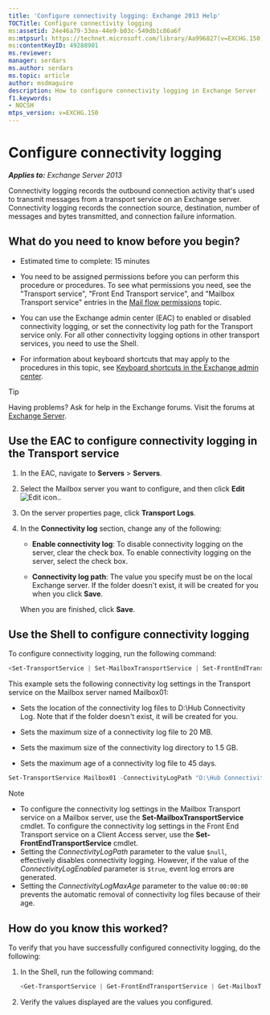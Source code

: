 ```yaml
---
title: 'Configure connectivity logging: Exchange 2013 Help'
TOCTitle: Configure connectivity logging
ms:assetid: 24e46a79-33ea-44e9-b03c-549db1c86a6f
ms:mtpsurl: https://technet.microsoft.com/library/Aa996827(v=EXCHG.150)
ms:contentKeyID: 49288901
ms.reviewer: 
manager: serdars
ms.author: serdars
ms.topic: article
author: msdmaguire
description: How to configure connectivity logging in Exchange Server
f1.keywords:
- NOCSH
mtps_version: v=EXCHG.150
---
```


# Configure connectivity logging

_**Applies to:** Exchange Server 2013_

Connectivity logging records the outbound connection activity that's used to transmit messages from a transport service on an Exchange server. Connectivity logging records the connection source, destination, number of messages and bytes transmitted, and connection failure information.

## What do you need to know before you begin?

- Estimated time to complete: 15 minutes

- You need to be assigned permissions before you can perform this procedure or procedures. To see what permissions you need, see the "Transport service", "Front End Transport service", and "Mailbox Transport service" entries in the [Mail flow permissions](mail-flow-permissions-exchange-2013-help.md) topic.

- You can use the Exchange admin center (EAC) to enabled or disabled connectivity logging, or set the connectivity log path for the Transport service only. For all other connectivity logging options in other transport services, you need to use the Shell.

- For information about keyboard shortcuts that may apply to the procedures in this topic, see [Keyboard shortcuts in the Exchange admin center](keyboard-shortcuts-in-the-exchange-admin-center-2013-help.md).

> [!TIP]
> Having problems? Ask for help in the Exchange forums. Visit the forums at [Exchange Server](https://social.technet.microsoft.com/forums/office/home?category=exchangeserver).

## Use the EAC to configure connectivity logging in the Transport service

1. In the EAC, navigate to **Servers** \> **Servers**.

2. Select the Mailbox server you want to configure, and then click **Edit** ![Edit icon.](images/JJ218640.6f53ccb2-1f13-4c02-bea0-30690e6ea71d(EXCHG.150).gif "Edit icon").

3. On the server properties page, click **Transport Logs**.

4. In the **Connectivity log** section, change any of the following:

   - **Enable connectivity log**: To disable connectivity logging on the server, clear the check box. To enable connectivity logging on the server, select the check box.

   - **Connectivity log path**: The value you specify must be on the local Exchange server. If the folder doesn't exist, it will be created for you when you click **Save**.

   When you are finished, click **Save**.

## Use the Shell to configure connectivity logging

To configure connectivity logging, run the following command:

```powershell
<Set-TransportService | Set-MailboxTransportService | Set-FrontEndTransportService> <ServerIdentity> -ConnectivityLogEnabled <$true | $false> -ConnectivityLogMaxAge <dd.hh:mm:ss> -ConnectivityLogMaxDirectorySize <Size> -ConnectivityLogMaxFileSize <Size> -ConnectivityLogPath <LocalFilePath>
```

This example sets the following connectivity log settings in the Transport service on the Mailbox server named Mailbox01:

- Sets the location of the connectivity log files to D:\\Hub Connectivity Log. Note that if the folder doesn't exist, it will be created for you.

- Sets the maximum size of a connectivity log file to 20 MB.

- Sets the maximum size of the connectivity log directory to 1.5 GB.

- Sets the maximum age of a connectivity log file to 45 days.

```powershell
Set-TransportService Mailbox01 -ConnectivityLogPath "D:\Hub Connectivity Log" -ConnectivityLogMaxFileSize 20MB -ConnectivityLogMaxDirectorySize 1.5GB -ConnectivityLogMaxAge 45.00:00:00
```

> [!NOTE]
>
> - To configure the connectivity log settings in the Mailbox Transport service on a Mailbox server, use the **Set-MailboxTransportService** cmdlet. To configure the connectivity log settings in the Front End Transport service on a Client Access server, use the **Set-FrontEndTransportService** cmdlet.
> - Setting the _ConnectivityLogPath_ parameter to the value `$null`, effectively disables connectivity logging. However, if the value of the _ConnectivityLogEnabled_ parameter is `$true`, event log errors are generated.
> - Setting the _ConnectivityLogMaxAge_ parameter to the value `00:00:00` prevents the automatic removal of connectivity log files because of their age.

## How do you know this worked?

To verify that you have successfully configured connectivity logging, do the following:

1. In the Shell, run the following command:

   ```powershell
   <Get-TransportService | Get-FrontEndTransportService | Get-MailboxTransportService> <ServerIdentity> | Format-List ConnectivityLog*
   ```

2. Verify the values displayed are the values you configured.
